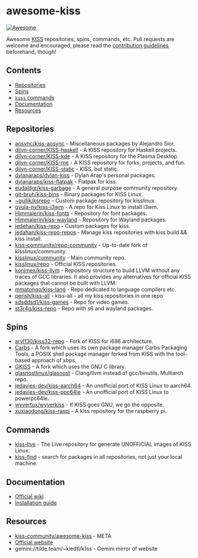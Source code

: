 # awesome-kiss
[![Awesome](https://awesome.re/badge.svg)](https://awesome.re)

Awesome [KISS](https://k1ss.org) repositories, spins, commands, etc. Pull requests are welcome and encouraged, please read the [contribution guidelines](CONTRIBUTING.md) beforehand, though!

## Contents
  - [Repositories](#repositories)
  - [Spins](#spins)
  - [`kiss` commands](#commands)
  - [Documentation](#documentation)
  - [Resources](#resources)

## Repositories
  - [aosync/kiss-aosync](https://github.com/aosync/kiss-aosync) - Miscellaneous packages by Alejandro Sior. 
  - [dilyn-corner/KISS-haskell](https://github.com/dilyn-corner/KISS-haskell) - A KISS repository for Haskell projects.
  - [dilyn-corner/KISS-kde](https://github.com/dilyn-corner/KISS-kde) - A KISS repository for the Plasma Desktop.
  - [dilyn-corner/KISS-me](https://github.com/dilyn-corner/KISS-me) - A KISS repository for forks, projects, and fun.
  - [dilyn-corner/KISS-static](https://github.com/dilyn-corner/KISS-static) - KISS, but static.
  - [dylanaraps/dylan-kiss](https://github.com/dylanaraps/dylan-kiss) - Dylan Arap's personal packages.
  - [dylanaraps/kiss-flatpak](https://github.com/dylanaraps/kiss-flatpak) - Flatpak for kiss.
  - [eudaldgr/kiss-garbage](https://github.com/eudaldgr/kiss-garbage) - A general purpose community repository.
  - [git-bruh/kiss-bins](https://github.com/git-bruh/kiss-bins) - Binary packages for KISS Linux.
  - [~gullik/ksrepo](https://git.sr.ht/~gullik/ksrepo) - Custom package repository for kisslinux.
  - [gyula-ny/kiss-i3wm](https://github.com/gyula-ny/kiss-i3wm) - A repo for Kiss Linux to install i3wm.
  - [Himmalerin/kiss-fonts](https://github.com/Himmalerin/kiss-fonts) - Repository for font packages.
  - [Himmalerin/kiss-wayland](https://github.com/Himmalerin/kiss-wayland) - Repository for Wayland packages.
  - [jedehan/kiss-repo](https://github.com/jedahan/kiss-repo) - Custom packages for kiss.
  - [jedahan/kiss-repo-repos](https://github.com/jedahan/kiss-repo-repos) - Manage kiss repositories with kiss build && kiss install.
  - [kiss-community/repo-community](https://github.com/kiss-community/repo-community) - Up-to-date fork of kisslinux/community.
  - [kisslinux/community](https://github.com/kisslinux/community) - Main community repo.
  - [kisslinux/repo](https://github.com/kisslinux/repo) - Official KISS repositories.
  - [konimex/kiss-llvm](https://github.com/konimex/kiss-llvm) - Repository structure to build LLVM without any traces of GCC libraries. It also provides any alternatives for official KISS packages that cannot be built with LLVM.
  - [mmatongo/kiss-lang](https://github.com/mmatongo/kiss-lang) - Repo dedicated to language compilers etc.
  - [perish/kiss-all](https://github.com/periish/kiss-all) - kiss-all - all my kiss repositories in one repo
  - [sdsddsd1/kiss-games](https://github.com/sdsddsd1/kiss-games) - Repo for video games.
  - [st3r4g/kiss-repo](https://github.com/st3r4g/kiss-repo) - Repo with s6 and wayland packages.

## Spins
  - [arvl130/kiss32-repo](https://github.com/arvl130/kiss32-repo) - Fork of KISS for i686 architecture.
  - [Carbs](https://github.com/CarbsLinux) - A fork which uses its own package manager Carbs Packaging Tools, a POSIX shell
package manager forked from KISS with the tool-based approach of xbps.
  - [GKISS](https://github.com/gkisslinux) - A fork which uses the GNU C library.
  - [glasnostlinux/glasnost](https://github.com/glasnostlinux/glasnost) - Clang/llvm instead of gcc/binutils. Multiarch repo.
  - [jedavies-dev/kiss-aarch64](https://github.com/jedavies-dev/kiss-aarch64) - An unofficial port of KISS Linux to aarch64. 
  - [jedavies-dev/kiss-ppc64le](https://github.com/jedavies-dev/kiss-ppc64le) - An unofficial port of KISS Linux to powerpc64le. 
  - [wyvertux/wyverkiss](https://github.com/wyvertux/wyverkiss) - If KISS goes GNU, we go the opposite.
  - [xuxiaodong/kiss-raspi](https://github.com/xuxiaodong/kiss-raspi) - A kiss repository for the raspberry pi.

## Commands
  - [kiss-live](https://github.com/eudaldgr/kiss-live/releases/tag/2020.12-1) - The Live repository for generate UNOFFICIAL images of KISS Linux.
  - [kiss-find](https://github.com/jedahan/kiss-find) - search for packages in all repositories, not just your local machine.

## Documentation
  - [Official wiki](https://k1ss.org/wiki/)
  - [Installation guide](https://k1ss.org/install)

## Resources
  - [kiss-community/awesome-kiss](https://github.com/kiss-community/awesome-kiss) - META
  - [Official website](https://k1ss.org/)
  - gemini://tilde.team/~kiedtl/k1ss - Gemini mirror of website
